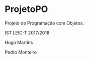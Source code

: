 # ProjetoPO


Projeto de Programação com Objetos.

IST LEIC-T 2017/2018

Hugo Martins

Pedro Monteiro

